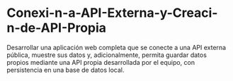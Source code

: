 # Conexi-n-a-API-Externa-y-Creaci-n-de-API-Propia
Desarrollar una aplicación web completa que se conecte a una API externa pública, muestre sus datos y, adicionalmente, permita guardar datos propios mediante una API propia desarrollada por el equipo, con persistencia en una base de datos local.

